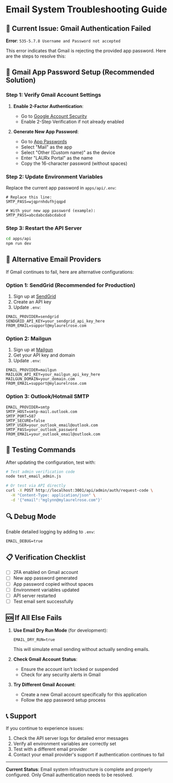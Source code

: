 # Email System Troubleshooting Guide

## 🚨 Current Issue: Gmail Authentication Failed

**Error**: `535-5.7.8 Username and Password not accepted`

This error indicates that Gmail is rejecting the provided app password. Here are the steps to resolve this:

## 🔧 Gmail App Password Setup (Recommended Solution)

### Step 1: Verify Gmail Account Settings
1. **Enable 2-Factor Authentication**:
   - Go to [Google Account Security](https://myaccount.google.com/security)
   - Enable 2-Step Verification if not already enabled

2. **Generate New App Password**:
   - Go to [App Passwords](https://myaccount.google.com/apppasswords)
   - Select "Mail" as the app
   - Select "Other (Custom name)" as the device
   - Enter "LAURx Portal" as the name
   - Copy the 16-character password (without spaces)

### Step 2: Update Environment Variables
Replace the current app password in `apps/api/.env`:

```env
# Replace this line:
SMTP_PASS=wjqprnhdufhjqqpd

# With your new app password (example):
SMTP_PASS=abcdabcdabcdabcd
```

### Step 3: Restart the API Server
```bash
cd apps/api
npm run dev
```

## 🔄 Alternative Email Providers

If Gmail continues to fail, here are alternative configurations:

### Option 1: SendGrid (Recommended for Production)
1. Sign up at [SendGrid](https://sendgrid.com/)
2. Create an API key
3. Update `.env`:

```env
EMAIL_PROVIDER=sendgrid
SENDGRID_API_KEY=your_sendgrid_api_key_here
FROM_EMAIL=support@mylaurelrose.com
```

### Option 2: Mailgun
1. Sign up at [Mailgun](https://www.mailgun.com/)
2. Get your API key and domain
3. Update `.env`:

```env
EMAIL_PROVIDER=mailgun
MAILGUN_API_KEY=your_mailgun_api_key_here
MAILGUN_DOMAIN=your_domain.com
FROM_EMAIL=support@mylaurelrose.com
```

### Option 3: Outlook/Hotmail SMTP
```env
EMAIL_PROVIDER=smtp
SMTP_HOST=smtp-mail.outlook.com
SMTP_PORT=587
SMTP_SECURE=false
SMTP_USER=your_outlook_email@outlook.com
SMTP_PASS=your_outlook_password
FROM_EMAIL=your_outlook_email@outlook.com
```

## 🧪 Testing Commands

After updating the configuration, test with:

```bash
# Test admin verification code
node test_email_admin.js

# Or test via API directly
curl -X POST http://localhost:3001/api/admin/auth/request-code \
  -H "Content-Type: application/json" \
  -d '{"email":"mglynn@mylaurelrose.com"}'
```

## 🔍 Debug Mode

Enable detailed logging by adding to `.env`:

```env
EMAIL_DEBUG=true
```

## 📋 Verification Checklist

- [ ] 2FA enabled on Gmail account
- [ ] New app password generated
- [ ] App password copied without spaces
- [ ] Environment variables updated
- [ ] API server restarted
- [ ] Test email sent successfully

## 🆘 If All Else Fails

1. **Use Email Dry Run Mode** (for development):
   ```env
   EMAIL_DRY_RUN=true
   ```
   This will simulate email sending without actually sending emails.

2. **Check Gmail Account Status**:
   - Ensure the account isn't locked or suspended
   - Check for any security alerts in Gmail

3. **Try Different Gmail Account**:
   - Create a new Gmail account specifically for this application
   - Follow the app password setup process

## 📞 Support

If you continue to experience issues:
1. Check the API server logs for detailed error messages
2. Verify all environment variables are correctly set
3. Test with a different email provider
4. Contact your email provider's support if authentication continues to fail

---

**Current Status**: Email system infrastructure is complete and properly configured. Only Gmail authentication needs to be resolved.
